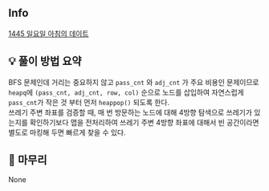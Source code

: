## Info
[1445 일요일 아침의 데이트](https://www.acmicpc.net/problem/1445)

## 💡 풀이 방법 요약
BFS 문제인데 거리는 중요하지 않고 `pass_cnt` 와 `adj_cnt` 가 주요 비용인 문제이므로 `heapq`에 `(pass_cnt, adj_cnt, row, col)` 순으로 노드를 삽입하여 자연스럽게 `pass_cnt`가 작은 것 부터 먼저 `heappop()` 되도록 한다.  
쓰레기 주변 좌표를 검증할 때, 매 번 방문하는 노드에 대해 4방향 탐색으로 쓰레기가 있는지를 확인하기보다 맵을 전처리하여 쓰레기 주변 4방향 좌표에 대해서 빈 공간이라면 별도로 마킹해 두면 빠르게 찾을 수 있다.

## 🙂 마무리
None
